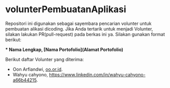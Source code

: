 # volunterPembuatanAplikasi
Repositori ini digunakan sebagai sayembara pencarian volunter untuk pembuatan alikasi dicoding. Jika Anda tertarik untuk menjadi Volunter, silakan lakukan PR(pull-request) pada berkas ini ya. Silakan gunakan format berikut:


**\* Nama Lengkap, [Nama Portofolio](Alamat Portofolio)**


Berikut daftar Volunter yang diterima:

* Oon Arfiandwi, [oo.or.id](https://oo.or.id).
* Wahyu cahyono, https://www.linkedin.com/in/wahyu-cahyono-a66b44215.
